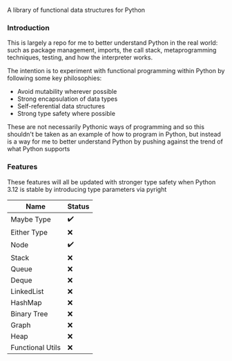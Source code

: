 A library of functional data structures for Python

### Introduction

This is largely a repo for me to better understand Python in the real world:
such as package management, imports, the call stack, metaprogramming
techniques, testing, and how the interpreter works.

The intention is to experiment with functional programming within Python by
following some key philosophies:

- Avoid mutability wherever possible
- Strong encapsulation of data types
- Self-referential data structures
- Strong type safety where possible

These are not necessarily Pythonic ways of programming and so this shouldn't be
taken as an example of how to program in Python, but instead is a way for me to
better understand Python by pushing against the trend of what Python supports

### Features

These features will all be updated with stronger type safety when Python 3.12
is stable by introducing type parameters via pyright

| Name             | Status |
| ---------------- | ------ |
| Maybe Type       | ✔️     |
| Either Type      | ❌     |
| Node             | ✔️     |
| Stack            | ❌     |
| Queue            | ❌     |
| Deque            | ❌     |
| LinkedList       | ❌     |
| HashMap          | ❌     |
| Binary Tree      | ❌     |
| Graph            | ❌     |
| Heap             | ❌     |
| Functional Utils | ❌     |

